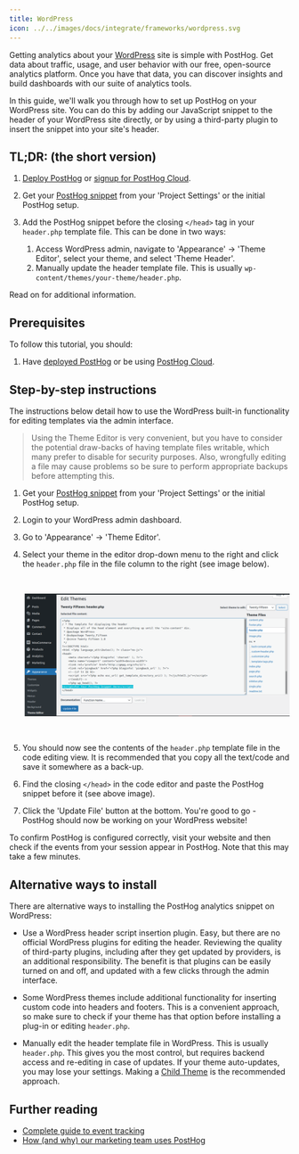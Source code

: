 ```yaml
---
title: WordPress
icon: ../../images/docs/integrate/frameworks/wordpress.svg
---
```


Getting analytics about your [WordPress](https://www.wordpress.org/) site is simple with PostHog. Get data about traffic, usage, and user behavior with our free, open-source analytics platform. Once you have that data, you can discover insights and build dashboards with our suite of analytics tools.

In this guide, we'll walk you through how to set up PostHog on your WordPress site. You can do this by adding our JavaScript snippet to the header of your WordPress site directly, or by using a third-party plugin to insert the snippet into your site's header.

## TL;DR: (the short version)

1. [Deploy PostHog](/docs/deployment) or [signup for PostHog Cloud](https://app.posthog.com/signup).

2. Get your [PostHog snippet](/docs/integrate?tab=snippet) from your 'Project Settings' or the initial PostHog setup.

3. Add the PostHog snippet before the closing `</head>` tag in your `header.php` template file. This can be done in two ways:
    1. Access WordPress admin, navigate to 'Appearance' -> 'Theme Editor', select your theme, and select 'Theme Header'.
    2. Manually update the header template file. This is usually `wp-content/themes/your-theme/header.php`.

Read on for additional information.

## Prerequisites

To follow this tutorial, you should:

1. Have [deployed PostHog](/docs/deployment) or be using [PostHog Cloud](https://app.posthog.com/signup).

## Step-by-step instructions

The instructions below detail how to use the WordPress built-in functionality for editing templates via the admin interface.

> Using the Theme Editor is very convenient, but you have to consider the potential draw-backs of having template files writable, which many prefer to disable for security purposes. Also, wrongfully editing a file may cause problems so be sure to perform appropriate backups before attempting this.

1. Get your [PostHog snippet](/docs/integrate) from your 'Project Settings' or the initial PostHog setup.
2. Login to your WordPress admin dashboard.
3. Go to 'Appearance' -> 'Theme Editor'.
4. Select your theme in the editor drop-down menu to the right and click the `header.php` file in the file column to the right (see image below).

    <br />
    
    ![WordPress Theme Editor](../../images/tutorials/wordpress/wordpress-header-edit.png)
    
    <br />
5. You should now see the contents of the `header.php` template file in the code editing view. It is recommended that you copy all the text/code and save it somewhere as a back-up.
6. Find the closing `</head>` in the code editor and paste the PostHog snippet before it (see above image).
7. Click the 'Update File' button at the bottom. You're good to go - PostHog should now be working on your WordPress website!

To confirm PostHog is configured correctly, visit your website and then check if the events from your session appear in PostHog. Note that this may take a few minutes.

## Alternative ways to install

There are alternative ways to installing the PostHog analytics snippet on WordPress:

* Use a WordPress header script insertion plugin. Easy, but there are no official WordPress plugins for editing the header. Reviewing the quality of third-party plugins, including after they get updated by providers, is an additional responsibility. The benefit is that plugins can be easily turned on and off, and updated with a few clicks through the admin interface. 

* Some WordPress themes include additional functionality for inserting custom code into headers and footers. This is a convenient approach, so make sure to check if your theme has that option before installing a plug-in or editing `header.php`.

* Manually edit the header template file in WordPress. This is usually `header.php`. This gives you the most control, but requires backend access and re-editing in case of updates. If your theme auto-updates, you may lose your settings. Making a [Child Theme](https://developer.wordpress.org/themes/advanced-topics/child-themes/) is the recommended approach.

## Further reading
- [Complete guide to event tracking](/tutorials/event-tracking-guide)
- [How (and why) our marketing team uses PostHog](/blog/posthog-marketing)
